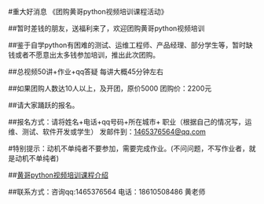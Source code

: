 #重大好消息  《团购黄哥python视频培训课程活动》

##暂时差钱的朋友，送福利来了，欢迎团购黄哥python视频培训

##鉴于自学python有困难的测试、运维工程师、产品经理、部分学生等，暂时缺钱或者不愿意出太多钱参加培训，推出此次团购。

##总视频50讲+作业+qq答疑 每讲大概45分钟左右

##如果团购人数达10人以上，及开团，原价5000 团购价：2200元

##请大家踊跃的报名。


##报名方式：请将姓名+电话+qq号码+所在城市+ 职业（根据自己的情况写，运维、测试、软件开发或学生） 发邮件到：1465376564@qq.com


#特别提示：动机不单纯者不要参加，需要完成作业。(不问问题，不写作业者，就是动机不单纯者)


##[黄哥python视频培训课程介绍](https://github.com/pythonpeixun/article/blob/master/index.md)


##联系方式：咨询qq:1465376564 电话：18610508486 黄老师